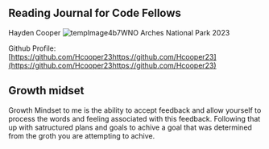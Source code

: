 ## Reading Journal for Code Fellows 

Hayden Cooper
![tempImage4b7WNO](https://user-images.githubusercontent.com/125910046/220189381-0926ed55-4924-4ef0-b65e-ebfc60f5c006.gif)
Arches National Park 2023

Github Profile:[https://github.com/Hcooper23https://github.com/Hcooper23](https://github.com/Hcooper23https://github.com/Hcooper23)

## Growth midset 
Growth Mindset to me is the ability to accept feedback and allow yourself to process the words and feeling associated with this feedback. Following that up with satructured plans and goals to achive a goal that was determined from the groth you are attempting to achive. 
